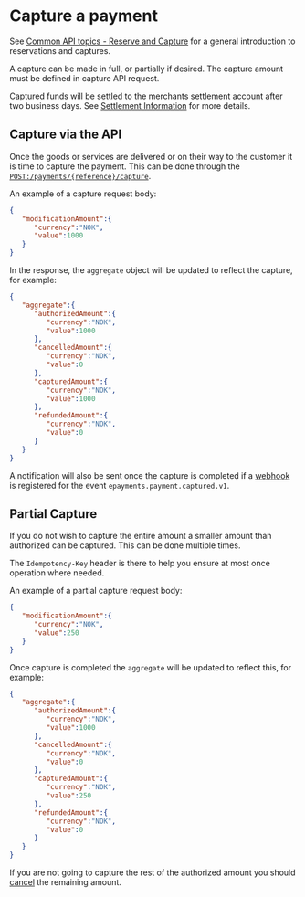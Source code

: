 <!-- START_METADATA
---
title: Capture the payment with the ePayment API
sidebar_label: Capture
id: capture
sidebar_position: 20
---
END_METADATA -->

# Capture a payment

See
[Common API topics - Reserve and Capture](https://developer.vippsmobilepay.com/docs/vipps-developers/common-topics/reserve-and-capture)
for a general introduction to reservations and captures.

A capture can be made in full, or partially if desired. The capture amount must
be defined in capture API request.

Captured funds will be settled to the merchants settlement account after two
business days. See
[Settlement Information](https://developer.vippsmobilepay.com/docs/vipps-developers/settlements)
for more details.

## Capture via the API

Once the goods or services are delivered or on their way to the customer it is time to capture the payment.
This can be done through the
[`POST:/payments/{reference}/capture`][capture-payment-endpoint].

An example of a capture request body:

```json
{
   "modificationAmount":{
      "currency":"NOK",
      "value":1000
   }
}
```

In the response,  the `aggregate` object will be updated to reflect the capture, for example:


```json
{
   "aggregate":{
      "authorizedAmount":{
         "currency":"NOK",
         "value":1000
      },
      "cancelledAmount":{
         "currency":"NOK",
         "value":0
      },
      "capturedAmount":{
         "currency":"NOK",
         "value":1000
      },
      "refundedAmount":{
         "currency":"NOK",
         "value":0
      }
   }
}
```

A notification will also be sent once the capture is completed if a [webhook](../features/webhooks.md) is registered for the event `epayments.payment.captured.v1`.

## Partial Capture

If you do not wish to capture the entire amount a smaller amount than authorized can be captured. This can be done multiple times.

The `Idempotency-Key` header is there to help you ensure at most once operation where needed.

An example of a partial capture request body:

```json
{
   "modificationAmount":{
      "currency":"NOK",
      "value":250
   }
}
```

Once capture is completed the `aggregate` will be updated to reflect this, for example:

```json
{
   "aggregate":{
      "authorizedAmount":{
         "currency":"NOK",
         "value":1000
      },
      "cancelledAmount":{
         "currency":"NOK",
         "value":0
      },
      "capturedAmount":{
         "currency":"NOK",
         "value":250
      },
      "refundedAmount":{
         "currency":"NOK",
         "value":0
      }
   }
}
```

If you are not going to capture the rest of the authorized amount you should
[cancel](cancel.md#cancel-after-a-partial-capture) the remaining amount.

[capture-payment-endpoint]: https://developer.vippsmobilepay.com/api/epayment#tag/AdjustPayments/operation/capturePayment
